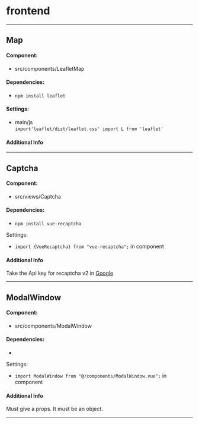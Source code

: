 # frontend
___
## Map
#### Component:
* src/components/LeafletMap

#### Dependencies:  
* ``npm install leaflet``

#### Settings:
* main/js  
``import'leaflet/dist/leaflet.css'
import L from 'leaflet' ``

#### Additional Info

___
## Captcha
#### Component:
* src/views/Captcha

#### Dependencies:  
* ``npm install vue-recaptcha``

Settings: 
* ``import {VueRecaptcha} from "vue-recaptcha";`` in component
#### Additional Info
Take the Api key for recaptcha v2 in [Google](https://developers.google.com/)
___
## ModalWindow
#### Component:
* src/components/ModalWindow

#### Dependencies:  
* 

Settings: 
* ``import ModalWindow from "@/components/ModalWindow.vue";`` in component
#### Additional Info
Must give a props. It must be an object. 
___